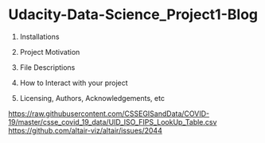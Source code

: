 # Udacity-Data-Science_Project1-Blog
1. Installations

2. Project Motivation

3. File Descriptions

4. How to Interact with your project

5. Licensing, Authors, Acknowledgements, etc

https://raw.githubusercontent.com/CSSEGISandData/COVID-19/master/csse_covid_19_data/UID_ISO_FIPS_LookUp_Table.csv
https://github.com/altair-viz/altair/issues/2044